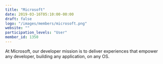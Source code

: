 ```yaml
---
title: "Microsoft"
date: 2019-03-16T05:10:00-00:00
draft: false
logo: "/images/members/microsoft.png"
website: ""
participation_levels: "User"
member_id: 1350
---
```


At Microsoft, our developer mission is to deliver experiences that empower any developer, building any application, on any OS.
